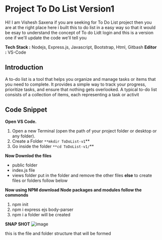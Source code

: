 # Project To Do List Version1

Hi! I am Vishesh Saxena if you are seeking for To Do List project then you are at the right place here i built this to do list in a easy way so that it would be esay to understand the concept of To do Lidt login and this is a version one if we'll update the code we'll tell you

**Tech Stack :** Nodejs, Express.js, Javascript, Bootstrap, Html, Gitbash
**Editor :** VS-Code

## **Introduction**
A to-do list is a tool that helps you organize and manage tasks or items that you need to complete. It provides a simple way to track your progress, prioritize tasks, and ensure that nothing gets overlooked. A typical to-do list consists of a collection of items, each representing a task or activit

## **Code Snippet**

**Open VS Code.**
1. Open a new Terminal (open the path of your project folder or desktop or any folder).
2. Create a Folder `**mkdir ToDoList-v1`**
3. Go inside the folder `**cd ToDoList-v1/`**
   
**Now Downlod the files**
* public folder
* index.js file
* views folder
put in the folder and remove the other files **else** to create files or folders follow below

**Now using NPM download Node packages and modules follow the commonds**
1. npm init
2. npm i express ejs body-parser
3. npm i
a folder will be created

**SNAP SHOT**
![image](https://github.com/Vishesh-Saxena077/PxrojectToDoListVersion1/assets/71202764/619a53c2-b7b5-4740-8a15-82fb6e4393ed)

this is the file and folder structure that will be formed

